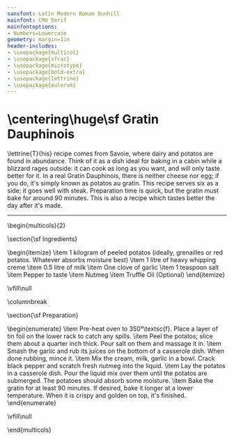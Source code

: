 ```yaml
---
sansfont: Latin Modern Roman Dunhill
mainfont: CMU Serif 
mainfontoptions:
- Numbers=Lowercase
geometry: margin=1in
header-includes:
- \usepackage{multicol}
- \usepackage{xfrac}
- \usepackage{microtype}
- \usepackage{bold-extra}
- \usepackage{lettrine}
- \usepackage{eulervm}
---
```


# \centering\huge\sf Gratin Dauphinois


\lettrine{T}{his} recipe comes from Savoie, where dairy and potatos are found in abundance. Think of it as a dish ideal for baking in a cabin while a blizzard rages outside: it can cook as long as you want, and will only taste better for it. In a real Gratin Dauphinois, there is neither cheese nor egg; if you do, it's simply known as potatos au gratin. This recipe serves six as a side; it goes well with steak. Preparation time is quick, but the gratin must bake for around 90 minutes. This is also a recipe which tastes better the day after it's made.

---

\begin{multicols}{2}

\section{\sf Ingredients}

\begin{itemize}
    \item 1 kilogram of peeled potatos (ideally, grenailles or red potatos. Whatever absorbs moisture best)
    \item 1 litre of heavy whipping creme
    \item 0.5 litre of milk
    \item One clove of garlic
    \item 1 teaspoon salt
    \item Pepper to taste
    \item Nutmeg
    \item Truffle Oil (Optional)
\end{itemize}

\vfill\null

\columnbreak

\section{\sf Preparation}

\begin{enumerate}
    \item Pre-heat oven to 350°\textsc{f}. Place a layer of tin foil on the lower rack to catch any spills.
    \item Peel the potatos; slice them about a quarter inch thick. Pour salt on them and massage it in.
    \item Smash the garlic and rub its juices on the bottom of a casserole dish. When done rubbing, mince it.
    \item Mix the cream, milk, garlic in a bowl. Crack black pepper and scratch fresh nutmeg into the liquid.
    \item Lay the potatos in a casserole dish. Pour the liquid mix over them until the potatos are submerged. The potatoes should absorb some moisture.
    \item Bake the gratin for at least 90 minutes. If desired, bake it longer at a lower temperature. When it is crispy and golden on top, it's finished.
\end{enumerate}

\vfill\null

\end{multicols}

